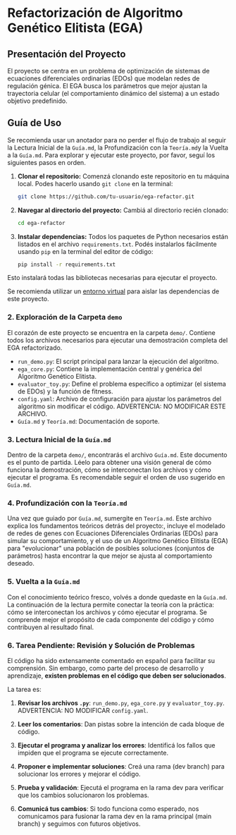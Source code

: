 # Refactorización de Algoritmo Genético Elitista (EGA)

## Presentación del Proyecto

El proyecto se centra en un problema de optimización de sistemas de ecuaciones diferenciales ordinarias (EDOs) que modelan redes de regulación génica. El EGA busca los parámetros que mejor ajustan la trayectoria celular (el comportamiento dinámico del sistema) a un estado objetivo predefinido.

## Guía de Uso

Se recomienda usar un anotador para no perder el flujo de trabajo al seguir la Lectura Inicial de la `Guía.md`, la Profundización con la `Teoría.md`y la Vuelta a la `Guía.md`.
Para explorar y ejecutar este proyecto, por favor, seguí los siguientes pasos en orden.

1.  **Clonar el repositorio:** Comenzá clonando este repositorio en tu máquina local. Podes hacerlo usando `git clone` en la terminal:

    ```bash
    git clone https://github.com/tu-usuario/ega-refactor.git
    ```

2.  **Navegar al directorio del proyecto:** Cambiá al directorio recién clonado:

    ```bash
    cd ega-refactor
    ```

3.  **Instalar dependencias:** Todos los paquetes de Python necesarios están listados en el archivo `requirements.txt`. Podés instalarlos fácilmente usando `pip` en la terminal del editor de código:

    ```bash
    pip install -r requirements.txt
    ```

Esto instalará todas las bibliotecas necesarias para ejecutar el proyecto.

Se recomienda utilizar un [entorno virtual](https://docs.python.org/3/tutorial/venv.html) para aislar las dependencias de este proyecto.

### 2. Exploración de la Carpeta `demo`

El corazón de este proyecto se encuentra en la carpeta `demo/`. Contiene todos los archivos necesarios para ejecutar una demostración completa del EGA refactorizado.

-   `run_demo.py`: El script principal para lanzar la ejecución del algoritmo.
-   `ega_core.py`: Contiene la implementación central y genérica del Algoritmo Genético Elitista.
-   `evaluator_toy.py`: Define el problema específico a optimizar (el sistema de EDOs) y la función de fitness.
-   `config.yaml`: Archivo de configuración para ajustar los parámetros del algoritmo sin modificar el código.
    ADVERTENCIA: NO MODIFICAR ESTE ARCHIVO.
-   `Guía.md` y `Teoría.md`: Documentación de soporte.

### 3. Lectura Inicial de la `Guía.md`

Dentro de la carpeta `demo/`, encontrarás el archivo `Guía.md`. Este documento es el punto de partida. Léelo para obtener una visión general de cómo funciona la demostración, cómo se interconectan los archivos y cómo ejecutar el programa. Es recomendable seguir el orden de uso sugerido en `Guía.md`.

### 4. Profundización con la `Teoría.md`

Una vez que guiado por `Guía.md`, sumergite en `Teoría.md`. Este archivo explica los fundamentos teóricos detrás del proyecto:, incluye el modelado de redes de genes con Ecuaciones Diferenciales Ordinarias (EDOs) para simular su comportamiento, y el uso de un Algoritmo Genético Elitista (EGA) para "evolucionar" una población de posibles soluciones (conjuntos de parámetros) hasta encontrar la que mejor se ajusta al comportamiento deseado.

### 5. Vuelta a la `Guía.md`

Con el conocimiento teórico fresco, volvés a donde quedaste en la `Guía.md`. La continuación de la lectura permite conectar la teoría con la práctica: cómo se interconectan los archivos y cómo ejecutar el programa. Se comprende mejor el propósito de cada componente del código y cómo contribuyen al resultado final.

### 6. Tarea Pendiente: Revisión y Solución de Problemas

El código ha sido extensamente comentado en español para facilitar su comprensión. Sin embargo, como parte del proceso de desarrollo y aprendizaje, **existen problemas en el código que deben ser solucionados**.

La tarea es:
1.  **Revisar los archivos `.py`**: `run_demo.py`, `ega_core.py` y `evaluator_toy.py`. ADVERTENCIA: NO MODIFICAR `config.yaml`.

2.  **Leer los comentarios**: Dan pistas sobre la intención de cada bloque de código.
3.  **Ejecutar el programa y analizar los errores**: Identificá los fallos que impiden que el programa se ejecute correctamente.
4.  **Proponer e implementar soluciones**: Creá una rama (dev branch) para solucionar los errores y mejorar el código.
5.  **Prueba y validación**: Ejecutá el programa en la rama dev para verificar que los cambios solucionaron los problemas.

6.  **Comunicá tus cambios**: Si todo funciona como esperado, nos comunicamos para fusionar la rama dev en la rama principal (main branch) y seguimos con futuros objetivos.
